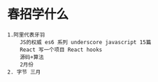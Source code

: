 # 春招学什么

    1.阿里代表牙羽
        JS的权威 es6 系列 underscore javascript 15篇
        React 写一个项目 React hooks
        源码+算法
        2月份
    2. 字节 三月